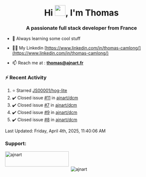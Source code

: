 <h1 align="center">Hi <img height="35px" src="https://raw.githubusercontent.com/MartinHeinz/MartinHeinz/master/wave.gif" width="35px"/>, I'm Thomas</h1>
<h3 align="center">A passionate full stack developer from France</h3>

- 🌱 Always learning some cool stuff 

- 👨‍💻 My Linkedin [https://www.linkedin.com/in/thomas-camlong/](https://www.linkedin.com/in/thomas-camlong/)

- 📫 Reach me at : **thomas@ajnart.fr**

### :zap: Recent Activity

<!--RECENT_ACTIVITY:start-->
1. ⭐ Starred [JS00001/hog-lite](https://github.com/JS00001/hog-lite)<br>
2. ✔️ Closed issue [#11](https://github.com/ajnart/dcm/issues/11) in [ajnart/dcm](https://github.com/ajnart/dcm)<br>
3. ✔️ Closed issue [#7](https://github.com/ajnart/dcm/issues/7) in [ajnart/dcm](https://github.com/ajnart/dcm)<br>
4. ✔️ Closed issue [#9](https://github.com/ajnart/dcm/issues/9) in [ajnart/dcm](https://github.com/ajnart/dcm)<br>
5. ✔️ Closed issue [#8](https://github.com/ajnart/dcm/issues/8) in [ajnart/dcm](https://github.com/ajnart/dcm)<br>
<!--RECENT_ACTIVITY:end-->

<!--RECENT_ACTIVITY:last_update-->
Last Updated: Friday, April 4th, 2025, 11:40:06 AM
<!--RECENT_ACTIVITY:last_update_end-->
<h3 align="left">Support:</h3>
<p><a href="https://ko-fi.com/ajnart"> <img align="left" src="https://cdn.ko-fi.com/cdn/kofi3.png?v=3" height="50" width="210" alt="ajnart" /></a></p><br><br>

<p>&nbsp;<img align="center" src="https://github-readme-stats.vercel.app/api?username=ajnart&show_icons=true&theme=tokyonight&locale=en" alt="ajnart" /></p>
